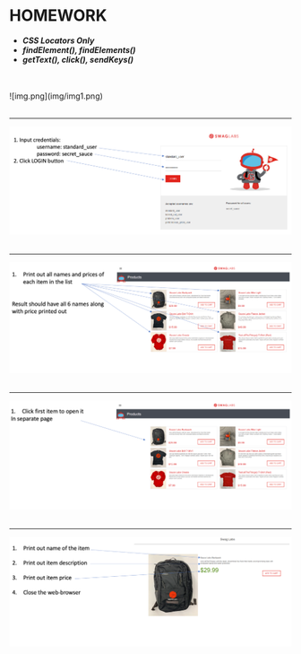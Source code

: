 # HOMEWORK #


* ___CSS Locators Only___
* ___findElement(), findElements()___
* ___getText(), click(), sendKeys()___
<br/>
<br/>
![img.png](img/img1.png)

<br/>
<br/>
<hr/>

![img.png](img/img2.png)
<br/>
<br/>
<hr/>

![img.png](img/img3.png)
<br/>
<br/>
<hr/>

![img.png](img/img4.png)
<br/>
<br/>
<hr/>

![img.png](img/img5.png)



